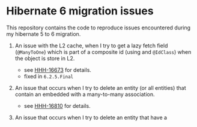 # Hibernate 6 migration issues

This repository contains the code to reproduce issues encountered during my hibernate 5 to 6 migration.

1. An issue with the L2 cache, when I try to get a lazy fetch field
   (`@ManyToOne`) which is part of a composite id (using and `@IdClass`) when the object is store in L2.
    - see [HHH-16673](https://hibernate.atlassian.net/browse/HHH-16673) for details.
    - fixed in `6.2.5.Final`

2. An issue that occurs when I try to delete an entity (or all entities) that contain an embedded with a many-to-many
   association.
    - see [HHH-16810](https://hibernate.atlassian.net/browse/HHH-16810) for details.

3. An issue that occurs when I try to delete an entity that have a 
